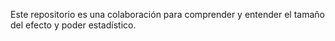 Este repositorio es una colaboración para comprender y entender el tamaño del efecto y poder estadístico.  
